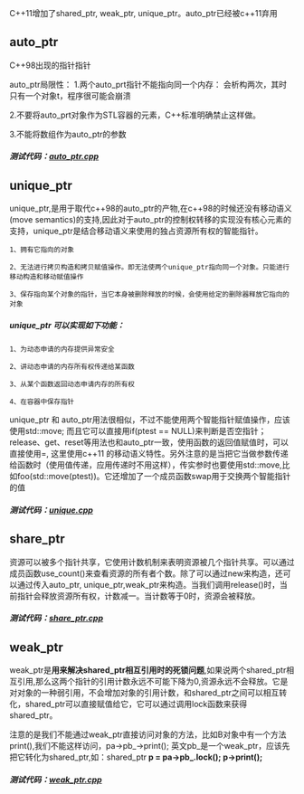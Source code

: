 
C++11增加了shared_ptr, weak_ptr, unique_ptr。auto_ptr已经被c++11弃用

## auto_ptr

C++98出现的指针指针

auto_ptr局限性：
1.两个auto_prt指针不能指向同一个内存：
会析构两次，其时只有一个对象t，程序很可能会崩溃

2.不要将auto_prt对象作为STL容器的元素，C++标准明确禁止这样做。

3.不能将数组作为auto_ptr的参数

##### 测试代码：<a href="">auto_ptr.cpp</a>




## unique_ptr

unique_ptr,是用于取代c++98的auto_ptr的产物,在c++98的时候还没有移动语义(move semantics)的支持,因此对于auto_ptr的控制权转移的实现没有核心元素的支持，unique_ptr是结合移动语义来使用的独占资源所有权的智能指针。


    1、拥有它指向的对象

    2、无法进行拷贝构造和拷贝赋值操作。即无法使两个unique_ptr指向同一个对象。只能进行移动构造和移动赋值操作
    
    3、保存指向某个对象的指针，当它本身被删除释放的时候，会使用给定的删除器释放它指向的对象

##### unique_ptr 可以实现如下功能：

    1、为动态申请的内存提供异常安全
    
    2、讲动态申请的内存所有权传递给某函数
    
    3、从某个函数返回动态申请内存的所有权
    
    4、在容器中保存指针

unique_ptr 和 auto_ptr用法很相似，不过不能使用两个智能指针赋值操作，应该使用std::move; 而且它可以直接用if(ptest == NULL)来判断是否空指针；release、get、reset等用法也和auto_ptr一致，使用函数的返回值赋值时，可以直接使用=, 这里使用c++11 的移动语义特性。另外注意的是当把它当做参数传递给函数时（使用值传递，应用传递时不用这样），传实参时也要使用std::move,比如foo(std::move(ptest))。它还增加了一个成员函数swap用于交换两个智能指针的值

##### 测试代码：<a href="">unique.cpp</a>









## share_ptr

资源可以被多个指针共享，它使用计数机制来表明资源被几个指针共享。可以通过成员函数use_count()来查看资源的所有者个数。除了可以通过new来构造，还可以通过传入auto_ptr, unique_ptr,weak_ptr来构造。当我们调用release()时，当前指针会释放资源所有权，计数减一。当计数等于0时，资源会被释放。

##### 测试代码：<a href="">share_ptr.cpp</a>








## weak_ptr

weak_ptr是**用来解决shared_ptr相互引用时的死锁问题**,如果说两个shared_ptr相互引用,那么这两个指针的引用计数永远不可能下降为0,资源永远不会释放。它是对对象的一种弱引用，不会增加对象的引用计数，和shared_ptr之间可以相互转化，shared_ptr可以直接赋值给它，它可以通过调用lock函数来获得shared_ptr。

注意的是我们不能通过weak_ptr直接访问对象的方法，比如B对象中有一个方法print(),我们不能这样访问，pa->pb_->print(); 英文pb_是一个weak_ptr，应该先把它转化为shared_ptr,如：shared_ptr<B> p = pa->pb_.lock();    p->print();


##### 测试代码：<a href="">weak_ptr.cpp</a>